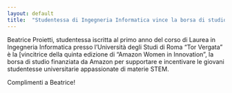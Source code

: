 ```yaml
---
layout: default
title:  "Studentessa di Ingegneria Informatica vince la borsa di studio di Amazon"
---
```

Beatrice Proietti, studentessa iscritta al primo anno del corso di Laurea in Ingegneria Informatica presso l’Università degli Studi di Roma “Tor Vergata” è la [vincitrice della quinta edizione di “Amazon Women in Innovation”, la borsa di studio finanziata da Amazon per supportare e incentivare le giovani studentesse universitarie appassionate di materie STEM.

Complimenti a Beatrice!
